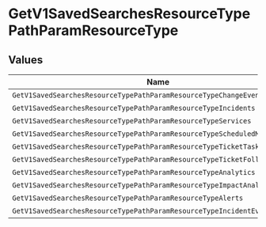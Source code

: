 # GetV1SavedSearchesResourceTypePathParamResourceType


## Values

| Name                                                                       | Value                                                                      |
| -------------------------------------------------------------------------- | -------------------------------------------------------------------------- |
| `GetV1SavedSearchesResourceTypePathParamResourceTypeChangeEvents`          | change_events                                                              |
| `GetV1SavedSearchesResourceTypePathParamResourceTypeIncidents`             | incidents                                                                  |
| `GetV1SavedSearchesResourceTypePathParamResourceTypeServices`              | services                                                                   |
| `GetV1SavedSearchesResourceTypePathParamResourceTypeScheduledMaintenances` | scheduled_maintenances                                                     |
| `GetV1SavedSearchesResourceTypePathParamResourceTypeTicketTasks`           | ticket_tasks                                                               |
| `GetV1SavedSearchesResourceTypePathParamResourceTypeTicketFollowUps`       | ticket_follow_ups                                                          |
| `GetV1SavedSearchesResourceTypePathParamResourceTypeAnalytics`             | analytics                                                                  |
| `GetV1SavedSearchesResourceTypePathParamResourceTypeImpactAnalytics`       | impact_analytics                                                           |
| `GetV1SavedSearchesResourceTypePathParamResourceTypeAlerts`                | alerts                                                                     |
| `GetV1SavedSearchesResourceTypePathParamResourceTypeIncidentEvents`        | incident_events                                                            |